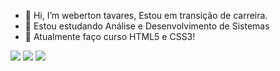 - 👋 Hi, I’m weberton tavares, Estou em transição de carreira.
- 👀 Estou estudando Análise e Desenvolvimento de Sistemas
- 🌱 Atualmente faço curso HTML5 e CSS3!


<div> 
 <a href="https://www.linkedin.com/in/webertontavares/" target="_blank"><img src="https://img.shields.io/badge/-LinkedIn-%230077B5?style=for-the-badge&logo=linkedin&logoColor=white" target="_blank"></a> 
  <a href="https://instagram.com/webertontavares" target="_blank"><img src="https://img.shields.io/badge/-Instagram-%23E4405F?style=for-the-badge&logo=instagram&logoColor=white" target="_blank"></a>
  <a href = "mailto:weberton.tavares@gmail.com"><img src="https://img.shields.io/badge/-Gmail-%23333?style=for-the-badge&logo=gmail&logoColor=white" target="_blank"></a> 
</div>


 




  
